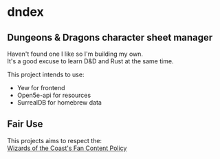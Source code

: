 # dndex

## Dungeons & Dragons character sheet manager  

Haven't found one I like so I'm building my own.  
It's a good excuse to learn D&D and Rust at the same time.  

This project intends to use:  

- Yew for frontend  
- Open5e-api for resources  
- SurrealDB for homebrew data  

## Fair Use  

This projects aims to respect the:  
[Wizards of the Coast's Fan Content Policy](https://company.wizards.com/en/legal/fancontentpolicy)

